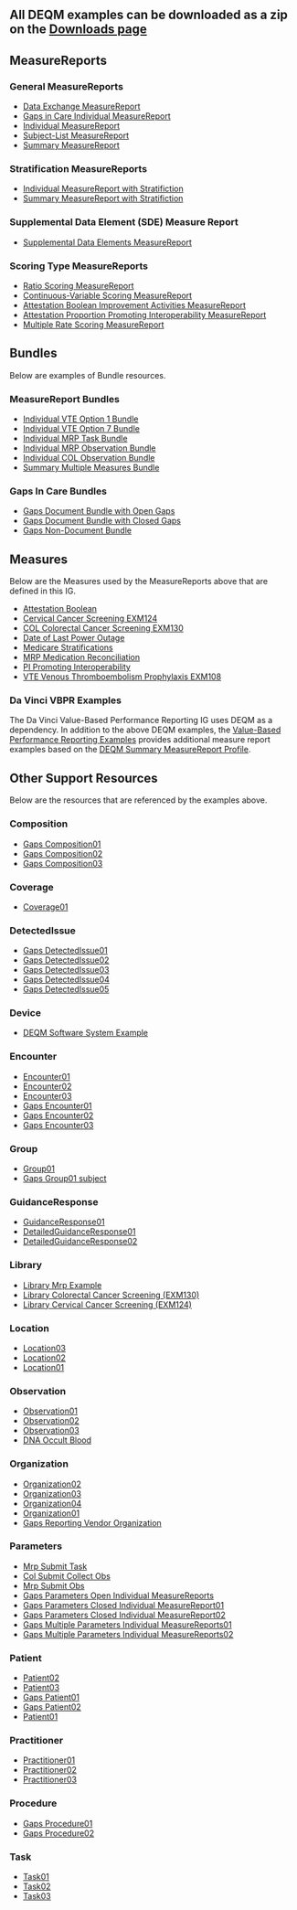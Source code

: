 
## All DEQM examples can be downloaded as a zip on the [Downloads page](downloads.html#examples)

## MeasureReports

### General MeasureReports
* [Data Exchange MeasureReport](MeasureReport-datax-measurereport01.html)
* [Gaps in Care Individual MeasureReport](MeasureReport-gaps-indv-measurereport04.html)
* [Individual MeasureReport](MeasureReport-indv-measurereport01.html)
* [Subject-List MeasureReport](MeasureReport-subjectlist-measurereport01.html)
* [Summary MeasureReport](MeasureReport-summ-measurereport02.html)

### Stratification MeasureReports
* [Individual MeasureReport with Stratifiction](MeasureReport-indv-measurreport-stratification-example.html)
* [Summary MeasureReport with Stratifiction](MeasureReport-summ-medicare-stratification-example.html)

### Supplemental Data Element (SDE) Measure Report
* [Supplemental Data Elements MeasureReport](MeasureReport-sde-example.html)

### Scoring Type MeasureReports
* [Ratio Scoring MeasureReport](MeasureReport-ratio-measurereport01.html)
* [Continuous-Variable Scoring MeasureReport](MeasureReport-date-of-last-power-outage.html)
* [Attestation Boolean Improvement Activities MeasureReport](MeasureReport-attestation-boolean-example.html)
* [Attestation Proportion Promoting Interoperability MeasureReport](MeasureReport-MeasureReport-PI-example.html)
* [Multiple Rate Scoring MeasureReport](MeasureReport-summary-multirate-measurereport.html)

## Bundles
Below are examples of Bundle resources.

### MeasureReport Bundles
* [Individual VTE Option 1 Bundle](Bundle-single-indv-vte-report-option1.html)
* [Individual VTE Option 7 Bundle](Bundle-single-indv-vte-report-option7.html)
* [Individual MRP Task Bundle](Bundle-single-indv-mrp-task-report.html)
* [Individual MRP Observation Bundle](Bundle-single-indv-mrp-obs-report.html)
* [Individual COL Observation Bundle](Bundle-single-indv-col-obs-report.html)
* [Summary Multiple Measures Bundle](Bundle-multiple-summ-report.html)

### Gaps In Care Bundles
* [Gaps Document Bundle with Open Gaps](Bundle-single-gaps-open-indv-report01.html)
* [Gaps Document Bundle with Closed Gaps](Bundle-single-gaps-closed-indv-report01.html)
* [Gaps Non-Document Bundle](Bundle-non-document-gaps-in-care.html)

## Measures
Below are the Measures used by the MeasureReports above that are defined in this IG.
* [Attestation Boolean](Measure-attestation-boolean-example.html)
* [Cervical Cancer Screening EXM124](Measure-measure-exm124-example.html)
* [COL Colorectal Cancer Screening EXM130](Measure-measure-exm130-example.html)
* [Date of Last Power Outage](Measure-date-of-last-power-outage.html)
* [Medicare Stratifications](Measure-stratification-measure-example.html)
* [MRP Medication Reconciliation](Measure-measure-mrp-example.html)
* [PI Promoting Interoperability](Measure-measure-pi-example.html)
* [VTE Venous Thromboembolism Prophylaxis EXM108](Measure-measure-exm108-example.html)

### Da Vinci VBPR Examples
The Da Vinci Value-Based Performance Reporting IG uses DEQM as a dependency. In addition to the above DEQM examples, 
the [Value-Based Performance Reporting Examples](https://build.fhir.org/ig/HL7/davinci-vbpr/examples.html) provides additional 
measure report examples based on the [DEQM Summary MeasureReport Profile](StructureDefinition-summary-measurereport-deqm.html).

## Other Support Resources
Below are the resources that are referenced by the examples above.
### Composition
* [Gaps Composition01](Composition-gaps-composition01.html)
* [Gaps Composition02](Composition-gaps-composition02.html)
* [Gaps Composition03](Composition-gaps-composition03.html)

### Coverage
* [Coverage01](Coverage-coverage01.html)

### DetectedIssue
* [Gaps DetectedIssue01](DetectedIssue-gaps-detectedissue01.html)
* [Gaps DetectedIssue02](DetectedIssue-gaps-detectedissue02.html)
* [Gaps DetectedIssue03](DetectedIssue-gaps-detectedissue03.html)
* [Gaps DetectedIssue04](DetectedIssue-gaps-detectedissue04.html)
* [Gaps DetectedIssue05](DetectedIssue-gaps-detectedissue05.html)

### Device
* [DEQM Software System Example](Device-deqm-software-system-example.html)

### Encounter
* [Encounter01](Encounter-encounter01.html)
* [Encounter02](Encounter-encounter02.html)
* [Encounter03](Encounter-encounter03.html)
* [Gaps Encounter01](Encounter-gaps-encounter01.html)
* [Gaps Encounter02](Encounter-gaps-encounter02.html)
* [Gaps Encounter03](Encounter-gaps-encounter03.html)

### Group
* [Group01](Group-group01.html)
* [Gaps Group01 subject](Group-gaps-subject-group01.html)

### GuidanceResponse
* [GuidanceResponse01](GuidanceResponse-guidanceresponse01.html)
* [DetailedGuidanceResponse01](GuidanceResponse-detailedguidanceresponse01.html)
* [DetailedGuidanceResponse02](GuidanceResponse-detailedguidanceresponse02.html)

### Library
* [Library Mrp Example](Library-library-mrp-example.html)
* [Library Colorectal Cancer Screening (EXM130)](Library-library-exm130-example.html)
* [Library Cervical Cancer Screening (EXM124)](Library-library-exm124-example.html)

### Location
* [Location03](Location-location03.html)
* [Location02](Location-location02.html)
* [Location01](Location-location01.html)

### Observation
* [Observation01](Observation-observation01.html)
* [Observation02](Observation-observation02.html)
* [Observation03](Observation-observation03.html)
* [DNA Occult Blood](Observation-DNA-occultblood.html)

### Organization
* [Organization02](Organization-organization02.html)
* [Organization03](Organization-organization03.html)
* [Organization04](Organization-organization04.html)
* [Organization01](Organization-organization01.html)
* [Gaps Reporting Vendor Organization](Organization-gaps-organization-reportingvendor.html)

### Parameters
* [Mrp Submit Task](Parameters-mrp-submit-task.html)
* [Col Submit Collect Obs](Parameters-col-submit-collect-obs.html)
* [Mrp Submit Obs](Parameters-mrp-submit-obs.html)
* [Gaps Parameters Open Individual MeasureReports](Parameters-single-gaps-open-indv-report01.html)
* [Gaps Parameters Closed Individual MeasureReport01](Parameters-single-gaps-closed-indv-report01.html)
* [Gaps Parameters Closed Individual MeasureReport02](Parameters-single-gaps-closed-indv-report02.html)
* [Gaps Multiple Parameters Individual MeasureReports01](Parameters-multiple-gaps-indv-report01.html)
* [Gaps Multiple Parameters Individual MeasureReports02](Parameters-multiple-gaps-indv-report02.html)

### Patient
* [Patient02](Patient-patient02.html)
* [Patient03](Patient-patient03.html)
* [Gaps Patient01](Patient-gaps-patient01.html)
* [Gaps Patient02](Patient-gaps-patient02.html)
* [Patient01](Patient-patient01.html)

### Practitioner
* [Practitioner01](Practitioner-practitioner01.html)
* [Practitioner02](Practitioner-practitioner02.html)
* [Practitioner03](Practitioner-practitioner03.html)

### Procedure
* [Gaps Procedure01](Procedure-gaps-procedure01.html)
* [Gaps Procedure02](Procedure-gaps-procedure02.html)

### Task
* [Task01](Task-task01.html)
* [Task02](Task-task02.html)
* [Task03](Task-task03.html)

<!-- ================================================ -->
<!--  use this line to include an autogenerated list of all examples from the remove it if you would like to hand generate it -->

<!-- {% include example-list-generator.md %} -->
<!-- ================================================ -->
